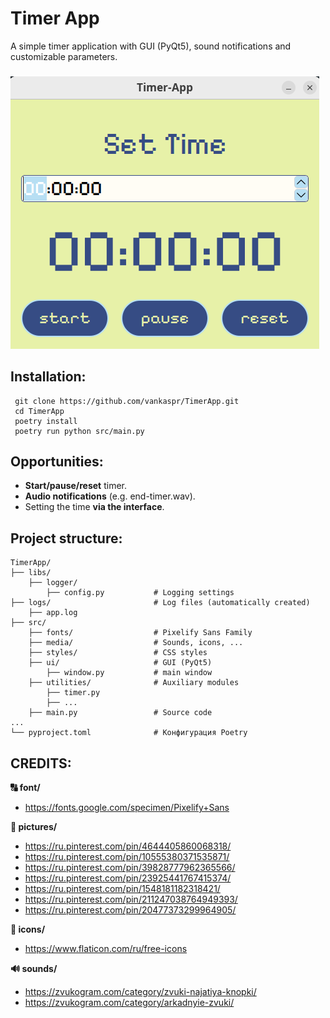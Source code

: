 # Timer App

A simple timer application with GUI (PyQt5), sound notifications and customizable parameters.
###

![Скриншот приложения](.github/assets/screenshot_app.png)

## Installation:

```
 git clone https://github.com/vankaspr/TimerApp.git
 cd TimerApp
 poetry install 
 poetry run python src/main.py
```

## Opportunities:
- **Start/pause/reset** timer.
- **Audio notifications** (e.g. end-timer.wav).
- Setting the time **via the interface**.

## Project structure:

```
TimerApp/
├── libs/
    ├── logger/
        ├── config.py           # Logging settings
├── logs/                       # Log files (automatically created)
    ├── app.log
├── src/
    ├── fonts/                  # Pixelify Sans Family
    ├── media/                  # Sounds, icons, ...
    ├── styles/                 # CSS styles
    ├── ui/                     # GUI (PyQt5)
        ├── window.py           # main window
    ├── utilities/              # Auxiliary modules
        ├── timer.py            
        ├── ...
    ├── main.py                 # Source code    
...     
└── pyproject.toml              # Конфигурация Poetry
```


## CREDITS:

**🔠 font/**
- https://fonts.google.com/specimen/Pixelify+Sans

**📸 pictures/**
- https://ru.pinterest.com/pin/4644405860068318/
- https://ru.pinterest.com/pin/10555380371535871/
- https://ru.pinterest.com/pin/39828777962365566/
- https://ru.pinterest.com/pin/23925441767415374/
- https://ru.pinterest.com/pin/1548181182318421/
- https://ru.pinterest.com/pin/211247038764949393/
- https://ru.pinterest.com/pin/20477373299964905/

**🫟 icons/**
- https://www.flaticon.com/ru/free-icons

**🔊 sounds/**
- https://zvukogram.com/category/zvuki-najatiya-knopki/
- https://zvukogram.com/category/arkadnyie-zvuki/